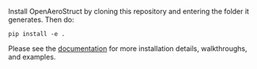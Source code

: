 Install OpenAeroStruct by cloning this repository and entering the folder it generates.
Then do:

`pip install -e .`

Please see the [documentation](https://mdolab.github.io/OpenAeroStruct/) for more installation details, walkthroughs, and examples.

